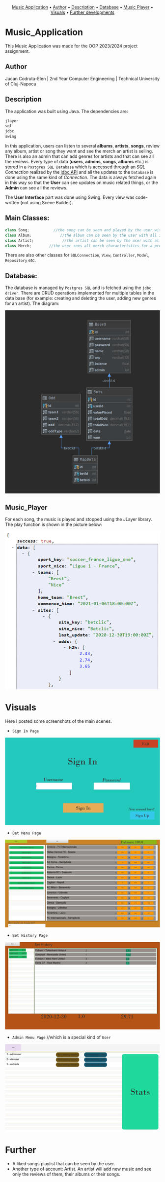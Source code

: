 

<p align="center">
  <a href="#Music_Application">Music Application</a> •
  <a href="#Author">Author</a> •
  <a href="#Description">Description</a> •
  <a href="#Database">Database</a> •
  <a href="#Music_Player">Music Player</a> •
  <a href="#Visuals">Visuals</a> •
  <a href="#Further">Further developments</a>
</p>

# Music_Application 

This Music Application was made for the OOP 2023/2024 project assignment.

## Author 
Jucan Codruta-Elen | 2nd Year Computer Engineering | Technical University of Cluj-Napoca

## Description
The application was built using Java. The dependencies are:
```bash
jlayer
sql
jdbc
swing
```
In this application, users can listen to several **albums**, **artists**, **songs**, review any album, artist or song they want and see the merch an artist is selling.
There is also an admin that can add genres for artists and that can see all the reviews.
Every type of data (**users**, **admins**, **songs**, **albums** etc.) is stored in a `Postgres SQL Database` which is accessed through an _SQL Connection_ realized by the [jdbc API](https://en.wikipedia.org/wiki/Java_Database_Connectivity) and all the updates to the `Database` is done using the same kind of _Connection_. The data is always fetched again in this way so that the **User** can see updates on music related things, or the **Admin** can see all the reviews.

The **User Interface** part was done using Swing. Every view was code-written (not using Scene Builder).

**Main Classes:**
-
```java
class Song;           //the song can be seen and played by the user with all its details displayed
class Album;             //the album can be seen by the user with all its songs displayed
class Artist;             //the artist can be seen by the user with all its albums and genres displayed
class Merch;        //the user sees all merch characteristics for a product
```
There are also other classes for `SQLConnection`, `View`, `Controller`, `Model`, `Repository` etc.

## Database:
The database is managed by `Postgres SQL` and is fetched using the `jdbc driver`. There are CRUD operations implemented for multiple tables in the data base (for example: creating and deleting the user, adding new genres for an artist).
The diagram:

![image](https://github.com/OOP-Projects-2020-2021/Betting_Application/blob/master/res/diagramDB.png)

## Music_Player
For each song, the music is played and stopped using the JLayer library. The play function is shown in the picture below:

![image](https://github.com/OOP-Projects-2020-2021/Betting_Application/blob/master/res/json.png)

# Visuals

Here I posted some screenshots of the main scenes.

- `Sign In Page`

![image](https://github.com/OOP-Projects-2020-2021/Betting_Application/blob/master/res/signIn.png)

- `Bet Menu Page`

![image](https://github.com/OOP-Projects-2020-2021/Betting_Application/blob/master/res/betMenu.png)

- `Bet History Page`

![image](https://github.com/OOP-Projects-2020-2021/Betting_Application/blob/master/res/betHistory.png)

- `Admin Menu Page`  //which is a special kind of `User`

![image](https://github.com/OOP-Projects-2020-2021/Betting_Application/blob/master/res/adminMenu.png)

# Further

- A liked songs playlist that can be seen by the user.
- Another type of account: Artist. An artist will add new music and see only the reviews of them, their albums or their songs.
